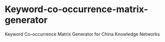 # Keyword-co-occurrence-matrix-generator
Keyword Co-occurrence Matrix Generator for China Knowledge Networks
